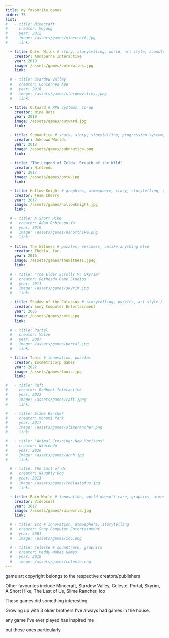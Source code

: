 ```yaml
---
title: my favourite games
order: 75
list:
#   - title: Minecraft
#     creator: Mojang
#     year: 2012
#     image: /assets/games/minecraft.jpg
#     link: 

  - title: Outer Wilds # story, storytelling, world, art style, soundtrack
    creator: Annapurna Interactive
    year: 2019
    image: /assets/games/outerwilds.jpg
    link:

  # - title: Stardew Valley
  #   creator: Concerned Ape
  #   year: 2016
  #   image: /assets/games/stardewvalley.jpeg
  #   link: 

  - title: Outward # RPG systems, co-op
    creator: Nine Dots
    year: 2019
    image: /assets/games/outward.jpg
    link: 

  - title: Subnautica # scary, story, storytelling, progression system, world
    creator: Unknown Worlds
    year: 2018
    image: /assets/games/subnautica.png
    link: 

  - title: "The Legend of Zelda: Breath of the Wild"
    creator: Nintendo
    year: 2017
    image: /assets/games/botw.jpg
    link: 

  - title: Hollow Knight # graphics, atmosphere, story, storytelling, combat, upgrade systems
    creator: Team Cherry
    year: 2017
    image: /assets/games/hollowknight.jpg
    link: 

  # - title: A Short Hike
  #   creator: Adam Robinson-Yu
  #   year: 2019
  #   image: /assets/games/ashorthike.png
  #   link: 

  - title: The Witness # puzzles, eeriness, unlike anything else
    creator: Thekla, Inc.
    year: 2016
    image: /assets/games/thewitness.jpeg
    link: 
    
  # - title: "The Elder Scrolls V: Skyrim"
  #   creator: Bethesda Game Studios
  #   year: 2011
  #   image: /assets/games/skyrim.jpg
  #   link: 

  - title: Shadow of the Colossus # storytelling, puzzles, art style / atmosphere
    creator: Sony Computer Entertainment
    year: 2005
    image: /assets/games/sotc.jpg
    link: 

  # - title: Portal
  #   creator: Valve
  #   year: 2007
  #   image: /assets/games/portal.jpg
  #   link: 

  - title: Tunic # innovation, puzzles
    creator: Isometricorp Games
    year: 2022
    image: /assets/games/tunic.jpg
    link: 

#   - title: Raft
#     creator: Redbeet Interactive
#     year: 2022
#     image: /assets/games/raft.jpeg
#     link: 

#   - title: Slime Rancher
#     creator: Monomi Park
#     year: 2017
#     image: /assets/games/slimerancher.png
#     link: 

#   - title: "Animal Crossing: New Horizons"
#     creator: Nintendo
#     year: 2020
#     image: /assets/games/acnh.jpg
#     link: 

  # - title: The Last of Us
  #   creator: Naughty Dog
  #   year: 2013
  #   image: /assets/games/thelastofus.jpg
  #   link: 

  - title: Rain World # innovation, world doesn't care, graphics, atmosphere
    creator: Videocult
    year: 2017
    image: /assets/games/rainworld.jpg
    link: 

  # - title: Ico # innovation, atmosphere, storytelling
  #   creator: Sony Computer Entertainment
  #   year: 2001
  #   image: /assets/games/ico.png

  # - title: Celeste # soundtrack, graphics
  #   creator: Maddy Makes Games
  #   year: 2018
  #   image: /assets/games/celeste.png
---
```


<div class="small-text">game art copyright belongs to the respective creators/publishers</div>

Other favourites include Minecraft, Stardew Valley, Celeste, Portal, Skyrim, A Short Hike, The Last of Us, Slime Rancher, Ico

These games did something interesting

Growing up with 3 older brothers I've always had games in the house.

any game i've ever played has inspired me

but these ones particularly